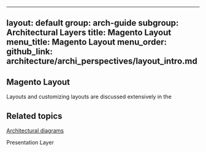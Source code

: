 

---
layout: default
group: arch-guide
subgroup: Architectural Layers
title: Magento Layout 
menu_title: Magento Layout 
menu_order: 
github_link: architecture/archi_perspectives/layout_intro.md
---




<h2>Magento Layout</h2>

  

Layouts and customizing layouts are discussed extensively in the 
<h2 id="related">Related topics</h2>
<a href="{{ site.gdeurl21 }}architecture/archi_perspectives/arch_diagrams.html">Architectural diagrams</a>

Presentation Layer






 
